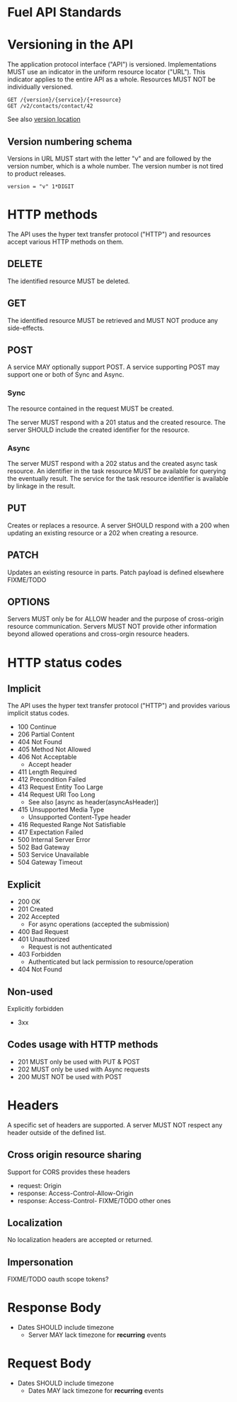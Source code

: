 # Fuel API Standards

# Versioning in the API

The application protocol interface ("API") is versioned. Implementations MUST use an indicator in the uniform resource locator ("URL"). This indicator applies to the entire API as a whole. Resources MUST NOT be individually versioned.

	GET /{version}/{service}/{+resource}
    GET /v2/contacts/contact/42

See also [version location](jusification/versionlocation.md)

## Version numbering schema

Versions in URL MUST start with the letter "v" and are followed by the version number, which is a whole number. The version number is not tired to product releases.

    version = "v" 1*DIGIT

# HTTP methods

The API uses the hyper text transfer protocol ("HTTP") and resources accept various HTTP methods on them.

## DELETE

The identified resource MUST be deleted.

## GET

The identified resource MUST be retrieved and MUST NOT produce any side-effects.

## POST
A service MAY optionally support POST. A service supporting POST may support one or both of Sync and Async.

### Sync 
The resource contained in the request MUST be created.

The server MUST respond with a 201 status and the created resource. The server SHOULD include the created identifier for the resource.

### Async 
The server MUST respond with a 202 status and the created async task resource. An identifier in the task resource MUST be available for querying the eventually result. The service for the task resource identifier is available by linkage in the result.

## PUT
Creates or replaces a resource. A server SHOULD respond with a 200 when updating an existing resource or a 202 when creating a resource.

## PATCH
Updates an existing resource in parts. Patch payload is defined elsewhere FIXME/TODO 

## OPTIONS
Servers MUST only be for ALLOW header and the purpose of cross-origin resource communication. Servers MUST NOT provide other information beyond allowed operations and cross-orgin resource headers.

# HTTP status codes

## Implicit

The API uses the hyper text transfer protocol ("HTTP") and provides various implicit status codes.

* 100 Continue
* 206 Partial Content
* 404 Not Found
* 405 Method Not Allowed
* 406 Not Acceptable
	* Accept header
* 411 Length Required
* 412 Precondition Failed
* 413 Request Entity Too Large
* 414 Request URI Too Long
    * See also [async as header(asyncAsHeader)]
* 415 Unsupported Media Type
	* Unsupported Content-Type header
* 416 Requested Range Not Satisfiable
* 417 Expectation Failed
* 500 Internal Server Error
* 502 Bad Gateway
* 503 Service Unavailable
* 504 Gateway Timeout

## Explicit

* 200 OK
* 201 Created
* 202 Accepted
	* For async operations (accepted the submission)
* 400 Bad Request
* 401 Unauthorized
	* Request is not authenticated
* 403 Forbidden
	* Authenticated but lack permission to resource/operation
* 404 Not Found

## Non-used
Explicitly forbidden 
* 3xx

## Codes usage with HTTP methods
* 201 MUST only be used with PUT & POST
* 202 MUST only be used with Async requests
* 200 MUST NOT be used with POST

# Headers
A specific set of headers are supported. A server MUST NOT respect any header outside of the defined list.

## Cross origin resource sharing
Support for CORS provides these headers
* request: Origin
* response: Access-Control-Allow-Origin
* response: Access-Control- FIXME/TODO other ones

## Localization
No localization headers are accepted or returned.

## Impersonation
FIXME/TODO oauth scope tokens?


# Response Body
* Dates SHOULD include timezone
	* Server MAY lack timezone for **recurring** events 

# Request Body
* Dates SHOULD include timezone
	* Dates MAY lack timezone for **recurring** events 

